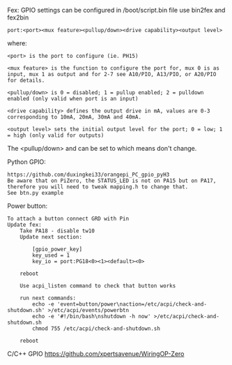Fex:
    GPIO settings can be configured in /boot/script.bin file
    use bin2fex and fex2bin

    port:<port><mux feature><pullup/down><drive capability><output level> 

where:

    <port> is the port to configure (ie. PH15) 

    <mux feature> is the function to configure the port for, mux 0 is as input, mux 1 as output and for 2-7 see A10/PIO, A13/PIO, or A20/PIO for details. 

    <pullup/down> is 0 = disabled; 1 = pullup enabled; 2 = pulldown enabled (only valid when port is an input) 

    <drive capability> defines the output drive in mA, values are 0-3 corresponding to 10mA, 20mA, 30mA and 40mA. 

    <output level> sets the initial output level for the port; 0 = low; 1 = high (only valid for outputs) 

The <pullup/down> <drive capability> and <output level> can be set to <default> which means don't change. 

Python GPIO:

    https://github.com/duxingkei33/orangepi_PC_gpio_pyH3
    Be aware that on PiZero, the STATUS_LED is not on PA15 but on PA17, therefore you will need to tweak mapping.h to change that.
    See btn.py example

Power button:

    To attach a button connect GRD with Pin
    Update fex:
        Take PA18 - disable tw10
        Update next section:

            [gpio_power_key]
            key_used = 1
            key_io = port:PG18<0><1><default><0>

        reboot

        Use acpi_listen command to check that button works

        run next commands:
            echo -e 'event=button/power\naction=/etc/acpi/check-and-shutdown.sh' >/etc/acpi/events/powerbtn
            echo -e '#!/bin/bash\nshutdown -h now' >/etc/acpi/check-and-shutdown.sh
            chmod 755 /etc/acpi/check-and-shutdown.sh 

        reboot

C/C++ GPIO
    https://github.com/xpertsavenue/WiringOP-Zero
